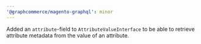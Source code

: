 ```yaml
---
'@graphcommerce/magento-graphql': minor
---
```


Added an `attribute`-field to `AttributeValueInterface` to be able to retrieve attribute metadata from the value of an attribute.
